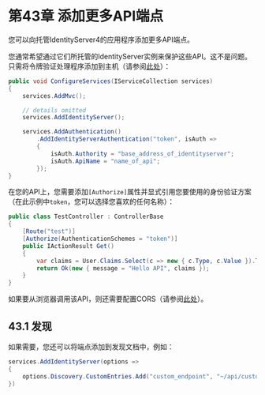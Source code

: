 # 第43章 添加更多API端点
您可以向托管IdentityServer4的应用程序添加更多API端点。

您通常希望通过它们所托管的IdentityServer实例来保护这些API。这不是问题。只需将令牌验证处理程序添加到主机（请参阅[此处](https://github.com/thinksjay/IdentityServer4/blob/master/%E7%AC%AC%E4%B8%89%E9%83%A8%E5%88%86%20%E4%B8%BB%E9%A2%98/%E7%AC%AC29%E7%AB%A0%20%E4%BF%9D%E6%8A%A4API.md)）：

``` C#
public void ConfigureServices(IServiceCollection services)
{
    services.AddMvc();

    // details omitted
    services.AddIdentityServer();

    services.AddAuthentication()
        .AddIdentityServerAuthentication("token", isAuth =>
        {
            isAuth.Authority = "base_address_of_identityserver";
            isAuth.ApiName = "name_of_api";
        });
}
```   

在您的API上，您需要添加`[Authorize]`属性并显式引用您要使用的身份验证方案（在此示例中`token`，您可以选择您喜欢的任何名称）：

``` C#
public class TestController : ControllerBase
{
    [Route("test")]
    [Authorize(AuthenticationSchemes = "token")]
    public IActionResult Get()
    {
        var claims = User.Claims.Select(c => new { c.Type, c.Value }).ToArray();
        return Ok(new { message = "Hello API", claims });
    }
}
```  

如果要从浏览器调用该API，则还需要配置CORS（请参阅[此处]()）。

## 43.1 发现
如果需要，您还可以将端点添加到发现文档中，例如：

``` C#
services.AddIdentityServer(options =>
{
    options.Discovery.CustomEntries.Add("custom_endpoint", "~/api/custom");
})
```